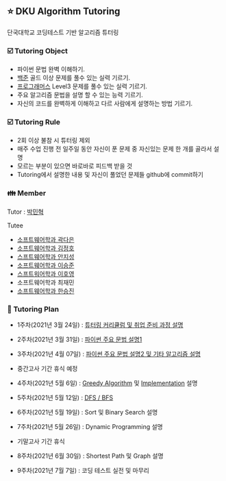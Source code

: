 ## :star: DKU Algorithm Tutoring

 단국대학교 코딩테스트 기반 알고리즘 튜터링


### :ballot_box_with_check: Tutoring Object


- 파이썬 문법 완벽 이해하기.
- [백준](https://www.acmicpc.net) 골드 이상 문제를 풀수 있는 실력 기르기.
- [프로그래머스](https://programmers.co.kr) Level3 문제를 풀수 있는 실력 기르기.
- 주요 알고리즘 문법을 설명 할 수 있는 능력 기르기.
- 자신의 코드를 완벽하게 이해하고 다르 사람에게 설명하는 방법 기르기.


### :ballot_box_with_check: Tutoring Rule


- 2회 이상 불참 시 튜터링 제외
- 매주 수업 진행 전 일주일 동안 자신이 푼 문제 중 자신있는 문제 한 개를 골라서 설명
- 모르는 부분이 있으면 바로바로 피드백 받을 것
- Tutoring에서 설명한 내용 및 자신이 풀었던 문제들 github에 commit하기


### :family: Member


Tutor : [박민혁](https://github.com/m1nnh)

Tutee

- [소프트웨어학과 곽다은](https://github.com/DKU-Algorithm-Tutoring/DKU-Algorithm-Tutoring/tree/master/곽다은)
- [소프트웨어학과 김정호](https://github.com/DKU-Algorithm-Tutoring/DKU-Algorithm-Tutoring/tree/master/김정호)
- [스프트웨어학과 안지성](https://github.com/DKU-Algorithm-Tutoring/DKU-Algorithm-Tutoring/tree/master/안지성)
- [소프트웨어학과 이승준](https://github.com/DKU-Algorithm-Tutoring/DKU-Algorithm-Tutoring/tree/master/이승준)
- [스프트워어학과 이호영](https://github.com/DKU-Algorithm-Tutoring/DKU-Algorithm-Tutoring/tree/master/이호영)
- 소프트웨어학과 최재민
- [소프트웨어학과 한승진](https://github.com/DKU-Algorithm-Tutoring/DKU-Algorithm-Tutoring/tree/master/한승진)


### :date: Tutoring Plan


- 1주차(2021년 3월 24일) : [튜터링 커리큘럼 및 취업 준비 과정 설명](https://github.com/DKU-Algorithm-Tutoring/DKU-Algorithm-Tutoring/blob/master/TutoringData/Lecture_Note_Week1.pdf)
- 2주차(2021년 3월 31일) : [파이썬 주요 문법 설명1](https://github.com/DKU-Algorithm-Tutoring/DKU-Algorithm-Tutoring/blob/master/TutoringData/Lecture_Note_Week2.pdf)
- 3주차(2021년 4월 07일) : [파이썬 주요 문법 설명2 및 기타 알고리즘 설명](https://github.com/DKU-Algorithm-Tutoring/DKU-Algorithm-Tutoring/blob/master/TutoringData/Lecture_Note_Week3.md)

- 중간고사 기간 휴식 예정

- 4주차(2021년 5월 6일) : [Greedy Algorithm](https://github.com/DKU-Algorithm-Tutoring/DKU-Algorithm-Tutoring/blob/master/TutoringData/Greedy-Algorithm.md) 및 [Implementation](https://github.com/DKU-Algorithm-Tutoring/DKU-Algorithm-Tutoring/blob/master/TutoringData/Implementation.md) 설명
- 5주차(2021년 5월 12일) : [DFS / BFS](https://github.com/DKU-Algorithm-Tutoring/DKU-Algorithm-Tutoring/blob/master/TutoringData/BFS:DFS.md)
- 6주차(2021년 5월 19일) : Sort 및 Binary Search 설명
- 7주차(2021년 5월 26일) : Dynamic Programming 설명
- 기말고사 기간 휴식

- 8주차(2021년 6월 30일) : Shortest Path 및 Graph 설명
- 9주차(2021년 7월 7일) : 코딩 테스트 실전 및 마무리
 


